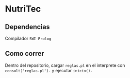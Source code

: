 # NutriTec

## Dependencias

Compilador `SWI-Prolog`

## Como correr

Dentro del repositorio, cargar `reglas.pl` en el interprete con `consult('reglas.pl').` y ejecutar `inicio().`
